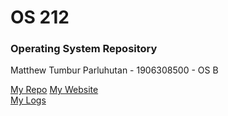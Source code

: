 # OS 212
### Operating System Repository

Matthew Tumbur Parluhutan - 1906308500 - OS B

[My Repo](https://github.com/matthewparluhutan/os212)
[My Website](https://matthewparluhutan.github.io/os212)  
[My Logs](https://matthewparluhutan.github.io/os212/TXT/mylog.txt)
